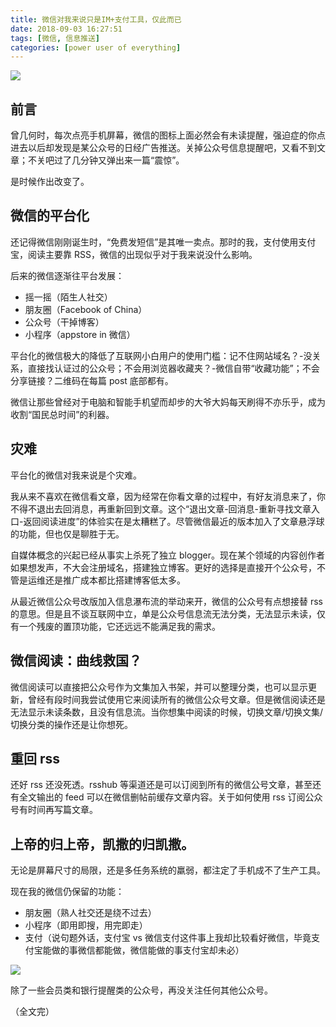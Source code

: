 ```yaml
---
title: 微信对我来说只是IM+支付工具，仅此而已
date: 2018-09-03 16:27:51
tags: [微信, 信息推送]
categories: [power user of everything]
---
```


![](http://stariveer.qiniudn.com/blog/180903/weichat.jpg)

## 前言

曾几何时，每次点亮手机屏幕，微信的图标上面必然会有未读提醒，强迫症的你点进去以后却发现是某公众号的日经广告推送。关掉公众号信息提醒吧，又看不到文章；不关吧过了几分钟又弹出来一篇“震惊”。

是时候作出改变了。

## 微信的平台化

还记得微信刚刚诞生时，“免费发短信”是其唯一卖点。那时的我，支付使用支付宝，阅读主要靠 RSS，微信的出现似乎对于我来说没什么影响。

后来的微信逐渐往平台发展：

- 摇一摇（陌生人社交）
- 朋友圈（Facebook of China）
- 公众号（干掉博客）
- 小程序（appstore in 微信）

平台化的微信极大的降低了互联网小白用户的使用门槛：记不住网站域名？-没关系，直接找认证过的公众号；不会用浏览器收藏夹？-微信自带“收藏功能”；不会分享链接？二维码在每篇 post 底部都有。

微信让那些曾经对于电脑和智能手机望而却步的大爷大妈每天刷得不亦乐乎，成为收割“国民总时间”的利器。

## 灾难

平台化的微信对我来说是个灾难。

我从来不喜欢在微信看文章，因为经常在你看文章的过程中，有好友消息来了，你不得不退出去回消息，再重新回到文章。这个“退出文章-回消息-重新寻找文章入口-返回阅读进度”的体验实在是太糟糕了。尽管微信最近的版本加入了文章悬浮球的功能，但也仅是聊胜于无。

自媒体概念的兴起已经从事实上杀死了独立 blogger。现在某个领域的内容创作者如果想发声，不大会注册域名，搭建独立博客。更好的选择是直接开个公众号，不管是运维还是推广成本都比搭建博客低太多。

从最近微信公众号改版加入信息瀑布流的举动来开，微信的公众号有点想接替 rss 的意思。但是且不谈互联网中立，单是公众号信息流无法分类，无法显示未读，仅有一个残废的置顶功能，它还远远不能满足我的需求。

## 微信阅读：曲线救国？

微信阅读可以直接把公众号作为文集加入书架，并可以整理分类，也可以显示更新，曾经有段时间我尝试使用它来阅读所有的微信公众号文章。但是微信阅读还是无法显示未读条数，且没有信息流。当你想集中阅读的时候，切换文章/切换文集/切换分类的操作还是让你想死。

## 重回 rss

还好 rss 还没死透。rsshub 等渠道还是可以订阅到所有的微信公号文章，甚至还有全文输出的 feed 可以在微信删帖前缓存文章内容。关于如何使用 rss 订阅公众号有时间再写篇文章。

## 上帝的归上帝，凯撒的归凯撒。

无论是屏幕尺寸的局限，还是多任务系统的羸弱，都注定了手机成不了生产工具。

现在我的微信仍保留的功能：

- 朋友圈（熟人社交还是绕不过去）
- 小程序（即用即搜，用完即走）
- 支付（说句题外话，支付宝 vs 微信支付这件事上我却比较看好微信，毕竟支付宝能做的事微信都能做，微信能做的事支付宝却未必）

<span style="display:inline-block;width:320px">![](http://stariveer.qiniudn.com/blog/180903/faxianyeguanli.jpg)</span>

除了一些会员类和银行提醒类的公众号，再没关注任何其他公众号。

（全文完）
